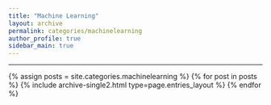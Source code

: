 ```yaml
---
title: "Machine Learning"
layout: archive
permalink: categories/machinelearning
author_profile: true
sidebar_main: true
---
```


<!-- 공백이 포함되어 있는 카테고리 이름의 경우 site.categories.['a b c'] 이런식으로! -->

***

{% assign posts = site.categories.machinelearning %}
{% for post in posts %} {% include archive-single2.html type=page.entries_layout %} {% endfor %}
